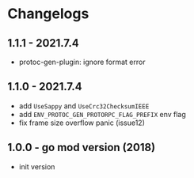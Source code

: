 # Changelogs

## 1.1.1 - 2021.7.4

- protoc-gen-plugin: ignore format error

## 1.1.0 - 2021.7.4

- add `UseSappy` and `UseCrc32ChecksumIEEE`
- add `ENV_PROTOC_GEN_PROTORPC_FLAG_PREFIX` env flag
- fix frame size overflow panic (issue12)

## 1.0.0 - go mod version (2018)

- init version
